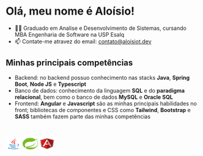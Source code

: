 # Olá, meu nome é Aloísio! 

- 🧑‍🎓 Graduado em Analise e Desenvolvimento de Sistemas, cursando MBA Engenharia de Software na USP Esalq
- 📫 Contate-me atravez do email: contato@aloisiot.dev

## Minhas principais competências
- Backend: no backend possuo conhecimento nas stacks **Java**, **Spring Boot**, **Node JS** e **Typescript**
- Banco de dados: conhecimento da linguagem **SQL** e do **paradigma relacional**, bem como o banco de dados **MySQL** e **Oracle SQL**
- Frontend: **Angular** e **Javascript** são as minhas principais habilidades no front; bibliotecas de componentes e CSS como **Tailwind**, **Bootstrap** e **SASS** também fazem parte das minhas competências

<br>
<div style="display: inline_block"><br>
  <img align="center" alt="Java" height="30" width="40" src="https://github.com/devicons/devicon/blob/master/icons/java/java-original.svg" />
  <img align="center" alt="Spring" height="30" width="40" src="https://github.com/devicons/devicon/blob/master/icons/spring/spring-original.svg">
  <img align="center" alt="Angular" height="30" width="40" src="https://github.com/devicons/devicon/blob/master/icons/angularjs/angularjs-original.svg">
</div>

